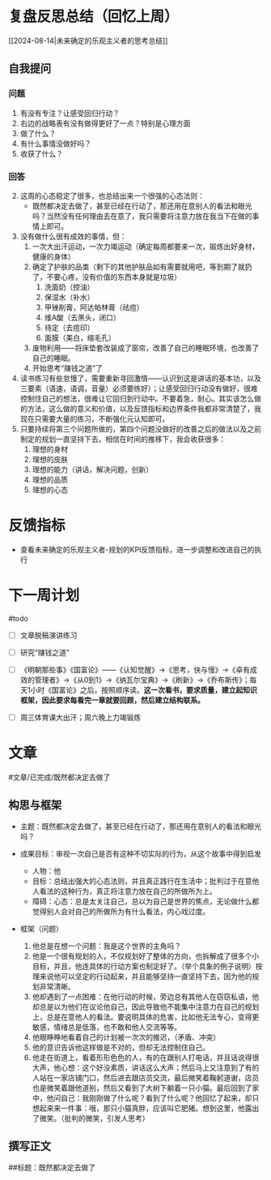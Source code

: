 # 复盘反思总结（回忆上周）

[[2024-08-14|未来确定的乐观主义者的思考总结]] 

## 自我提问
### 问题

1. 有没有专注？让感受回归行动？
2. 右边的战略表有没有做得更好了一点？特别是心理方面
3. 做了什么？
4. 有什么事情没做好吗？
5. 收获了什么？

### 回答

2. 这周的心态稳定了很多，也总结出来一个很强的心态法则：
	- 既然都决定去做了，甚至已经在行动了，那还用在意别人的看法和眼光吗？当然没有任何理由去在意了，我只需要将注意力放在我当下在做的事情上即可。
3. 没有做什么很有成效的事情，但：
	1. 一次大出汗运动，一次力竭运动（确定每周都要来一次，锻炼出好身材，健康的身体）
	2. 确定了护肤的品类（剩下的其他护肤品如有需要就用吧，等到期了就扔了，不要心疼，没有价值的东西本身就是垃圾）
		1. 洗面奶（控油）
		2. 保湿水（补水）
		3. 甲锉削膏，阿达帕林膏（祛痘）
		4. 维A酸（去黑头，闭口）
		5. 待定（去痘印）
		6. 面膜（美白，缩毛孔）
	3. 废物利用——将床垫套改装成了窗帘，改善了自己的睡眠环境，也改善了自己的睡眠。
	4. 开始思考“赚钱之道”了
4. 读书练习有些怠慢了，需要重新寻回激情——认识到这是讲话的基本功，以及三要素（语速，语调，音量）必须要练好）；让感受回归行动没有做好，很难控制住自己的想法，很难让它回归到行动中。不要着急，耐心。其实该怎么做的方法，这么做的意义和价值，以及反馈指标和边界条件我都非常清楚了，我现在只需要大量的练习，不断强化元认知即可。
5. 只要持续将第三个问题所做的，第四个问题没做好的改善之后的做法以及之前制定的规划一直坚持下去，相信在时间的推移下，我会收获很多：
	1. 理想的身材
	2. 理想的皮肤
	3. 理想的能力（讲话，解决问题，创新）
	4. 理想的品质
	5. 理想的心态

# 反馈指标

- 查看未来确定的乐观主义者-规划的KPI反馈指标，进一步调整和改进自己的执行

# 下一周计划
#todo 

- [ ] 文章脱稿演讲练习
- [ ]  研究“赚钱之道”
- [ ] 《明朝那些事》《国富论》——《认知觉醒》->《思考，快与慢》->《卓有成效的管理者》->《从0到1》->《纳瓦尔宝典》->《刷新》->《乔布斯传》；每天1小时《国富论》之后，按照顺序读。**这一次看书，要求质量，建立起知识框架，因此要求每看完一章就要回顾，然后建立结构联系。** 
- [ ] 周三体育课大出汗；周六晚上力竭锻炼


# 文章
#文章/已完成/既然都决定去做了
## 构思与框架

- 主题：既然都决定去做了，甚至已经在行动了，那还用在意别人的看法和眼光吗？
- 成果目标：审视一次自己是否有这种不切实际的行为，从这个故事中得到启发
	- 人物：他
	- 目标：总结出强大的心态法则，并且真正践行在生活中；批判过于在意他人看法的这种行为，真正将注意力放在自己的所做所为上。
	- 障碍：心态：总是太关注自己，总以为自己是世界的焦点，无论做什么都觉得别人会对自己的所做所为有什么看法，内心戏过度。

- 框架（问题）
	1. 他总是在想一个问题：我是这个世界的主角吗？
	2. 他是一个很有规划的人，不仅规划好了整体的方向，也拆解成了很多个小目标，并且，他连具体的行动方案也制定好了。（举个具象的例子说明）按理来说他可以坚定的行动起来，并且能够坚持一直坚持下去，因为他的规划非常清晰。
	3. 他却遇到了一点困难：在他行动的时候，旁边总有其他人在窃窃私语，他却总是以为他们在议论他自己，因此导致他不能集中注意力在自己的规划上，总是在意他人的看法。要说明具体的危害，比如他无法专心，变得更敏感，情绪总是低落，也不敢和他人交流等等。
	4. 他眼睁睁地看着自己的计划被一次次的推迟，（矛盾、冲突）
	5. 他的意识告诉他这样做是不对的，但却无法控制住自己。
	6. 他走在街道上，看着形形色色的人，有的在跟别人打电话，并且话说得很大声，他心想：这个好没素质，讲话这么大声；然后马上又注意到了有的人站在一家店铺门口，然后进去跟店员交流，最后微笑着鞠躬道谢，店员也是微笑着跟他道别，然后又看到了大树下躺着一只小猫。最后回到了家中，他问自己：我刚刚做了什么呢？看到了什么呢？他回忆了起来，却只想起来来一件事：哦，那只小猫真胖，应该叫它肥猪。想到这里，他露出了微笑。（批判的微笑，引发人思考）

## 撰写正文

##标题：既然都决定去做了











